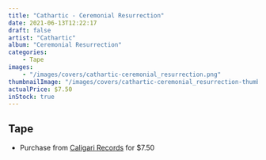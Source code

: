 ```yaml
---
title: "Cathartic - Ceremonial Resurrection"
date: 2021-06-13T12:22:17
draft: false
artist: "Cathartic"
album: "Ceremonial Resurrection"
categories:
    - Tape
images:
    - "/images/covers/cathartic-ceremonial_resurrection.png"
thumbnailImage: "/images/covers/cathartic-ceremonial_resurrection-thumb.png"
actualPrice: $7.50
inStock: true
---
```


## Tape
* Purchase from [Caligari Records](https://caligarirecords.storenvy.com/products/32308447-cathartic-ceremonial-resurrection) for $7.50
